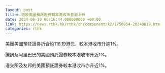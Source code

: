 ```yaml
---
layout: post
title: 港股美國預託證券較本港收市普遍上升
date: 2024-06-19 06:16:44.000000000 +08:00
link: https://news.rthk.hk/rthk/ch/component/k2/1758054-20240619.htm
categories: rthk
---
```


美團美國預託證券折合約116.19港元，較本港收市升逾1%。

騰訊及阿里巴巴的美國預託證券較本港收市升近1%。

港交所及友邦的美國預託證券較本港收市亦升近1%。
